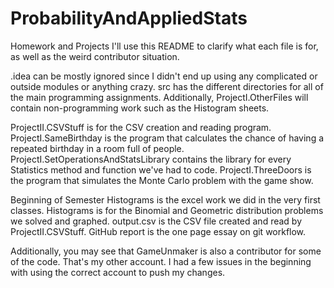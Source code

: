 # ProbabilityAndAppliedStats
Homework and Projects
I'll use this README to clarify what each file is for, as well as the weird contributor situation.

.idea can be mostly ignored since I didn't end up using any complicated or outside modules or anything crazy.
src has the different directories for all of the main programming assignments.
Additionally, ProjectI.OtherFiles will contain non-programming work such as the Histogram sheets.

ProjectII.CSVStuff is for the CSV creation and reading program.
ProjectI.SameBirthday is the program that calculates the chance of having a repeated birthday in a room full of people.
ProjectI.SetOperationsAndStatsLibrary contains the library for every Statistics method and function we've had to code.
ProjectI.ThreeDoors is the program that simulates the Monte Carlo problem with the game show.

Beginning of Semester Histograms is the excel work we did in the very first classes.
Histograms is for the Binomial and Geometric distribution problems we solved and graphed.
output.csv is the CSV file created and read by ProjectII.CSVStuff. 
GitHub report is the one page essay on git workflow.

Additionally, you may see that GameUnmaker is also a contributor for some of the code. 
That's my other account. I had a few issues in the beginning with using the correct account to push my changes.
